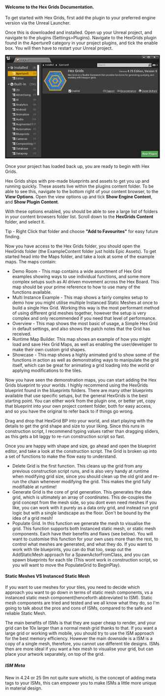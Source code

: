 

#### Welcome to the Hex Grids Documentation. 

To get started with Hex Grids, first add the plugin to your preferred engine version via the Unreal Launcher.

Once this is downloaded and installed. Open up your Unreal project, and navigate to the plugins (Settings>Plugins). 
Navigate to the HexGrids plugin found in the Aperture9 category in your project plugins, and tick the enable box. You will then have to restart your Unreal project.

![Plugin Page](/assets/images/HexGridsTut01.png)

Once your project has loaded back up, you are ready to begin with Hex Grids. 

Hex Grids ships with pre-made blueprints and assets to get you up and running quickly. These assets live within the plugins content folder. To be able to see this, navigate to the bottom right of your content browser, to the **View Options**. Open the view options up and tick **Show Engine Content**, and **Show Plugin Content**.

With these options enabled, you should be able to see a large list of folders in your content browsers folder list. Scroll down to the **HexGrids Content** folder, and select it. 

<div class="alert alert-success">
    Tip - Right Click that folder and choose <b>"Add to Favourites"</b> for easy future finding.
</div>

Now you have access to the Hex Grids folder, you should open the HexGrids folder (the ExampleContent folder just holds Epic Assets). To get started head into the Maps folder, and take a look at some of the example maps. The maps contain:

* Demo Room - This map contains a wide assortment of Hex Grid examples showing ways to use individual functions, and some more complex setups such as AI driven movement across the Hex Board. This map should be your prime reference to how to use many of the functions available.
* Multi Instance Example - This map shows a fairly complex setup to demo how you might utilise multiple Instanced Static Meshes at once to build a single Hex Grid. Working this way is the most performant method of using different grid meshes together, however the setup is very complex and only recommended if you need that level of performance. 
* Overview - This map shows the most basic of usage, a Simple Hex Grid in default settings, and also shows the patch notes that the Grid has received.
* Runtime Map Builder. This map shows an example of how you might load and save Hex Grid Maps, as well as enabling the user/developer to make their own custom grid shapes.
* Showcase - This map shows a highly animated grid to show some of the functions in action as well as demonstrating ways to manipulate the grid itself, which can be great for animating a grid loading into the world or applying modifications to the tiles.

Now you have seen the demonstration maps, you can start adding the Hex Grids blueprint to your worlds. I highly recommend using the HexGrids blueprint found in the blueprints folders. There are many other blueprints available that use specific setups, but the general HexGrids is the best starting point. You can either work from the plugin one, or better yet, copy that blueprint into your own project content folder, both for easy access, and so you have the original to refer back to if things go wrong. 

Drag and drop that HexGrid BP into your world, and start playing with the details to get the grid shape and size to your liking. Since this runs in construction script, I recommend typing values rather than dragging sliders, as this gets a bit laggy to re-run construction script so fast. 

Once you are happy with shape and size, go ahead and open the blueprint editor, and take a look at the construction script. The Grid is broken up into a set of functions to make the flow easy to understand.

* Delete Grid is the first function. This cleans up the grid from any previous construction script runs, and is also very handy at runtime when modifying grid size, since you should clean up the old grid and re-run the chain whenever modifying the grid. This makes the grid fully modifiable at runtime!
* Generate Grid is the core of grid generation. This generates the data grid, which is ultimately an array of coordinates. This de-couples the grid concept from the mesh side, so you dont even need  meshes if you like, you can work with it purely as a data only grid, and instead run grid logic but with a single landscape as the floor. Don't be bound by the idea of a grid mesh!
* Populate Grid. In this function we generate the mesh to visualise the grid. This function supports both Instanced static mesh, or static mesh components. Each have their benefits and flaws (see below). You will want to customise this function for your own uses more than the rest, to control what meshes are generated, and what they do. If you want to work with tile blueprints, you can do that too, swap out the AddStaticMesh approach for a SpawnActorFromClass, and you can spawn blueprints for each tile (This wont work in construction script, so you will want to move the PopulateGrid to BeginPlay).

#### Static Meshes VS Instanced Static Mesh
If you want to use meshes for your tiles, you need to decide which approach you want to go down in terms of static mesh components, vs a instanced static mesh component(henceforth abbreviated to ISM). Static mesh components are tried and tested and we all know what they do, so I'm going to talk about the pros and cons of ISMs, compared to the safe and reliable Static Mesh. 

The main benefits of ISMs is that they are super cheap to render, and your grid can be 10x larger than a normal mesh grid thanks to that. If you want a large grid or working with mobile, you should try to use the ISM approach for the best memory efficiency. However the main downside is a ISM is a copy of a single mesh, therefore, you cannot use different tile designs. ISMs then are more ideal if you want a hex mesh to visualise your grid, but can place your artwork separately, on top of the grid.  

##### ISM Meta
New in 4.24 or 25 (Im not quite sure which), is the concept of adding meta tags to your ISMs, this can empower you to make ISMs a little more unique in material design. 